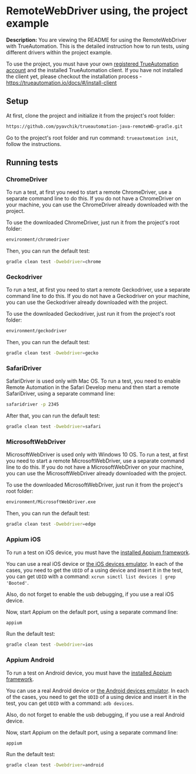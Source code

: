 # RemoteWebDriver using, the project example

**Description:** You are viewing the README for using the RemoteWebDriver with TrueAutomation.
This is the detailed instruction how to run tests, using different drivers within the project example.

To use the project, you must have your own [registered TrueAutomation account](https://app.trueautomation.io/auth/signup) and the installed TrueAutomation client.
If you have not installed the client yet, please checkout the installation process - https://trueautomation.io/docs/#/install-client

## Setup

At first, clone the project and initialize it from the project's root folder:

```bash 
https://github.com/pyavchik/trueautomation-java-remoteWD-gradle.git
```
Go to the project's root folder and run command: ```trueautomation init```, follow the instructions.

## Running tests

### ChromeDriver

To run a test, at first you need to start a remote ChromeDriver, use a separate command line to do this.
If you do not have a ChromeDriver on your machine, you can use the ChromeDriver already downloaded with the project.

To use the downloaded ChromeDriver, just run it from the project's root folder:

```bash
environment/chromedriver
```

Then, you can run the default test:

```bash
gradle clean test -Dwebdriver=chrome
```

### Geckodriver

To run a test, at first you need to start a remote Geckodriver, use a separate command line to do this.
If you do not have a Geckodriver on your machine, you can use the Geckodriver already downloaded with the project.

To use the downloaded Geckodriver, just run it from the project's root folder:

```bash
environment/geckodriver
```

Then, you can run the default test:

```bash
gradle clean test -Dwebdriver=gecko
```

### SafariDriver

SafariDriver is used only with Mac OS.
To run a test, you need to enable Remote Automation in the Safari Develop menu and then start a remote SafariDriver,
using a separate command line:

```bash
safaridriver -p 2345
```

After that, you can run the default test:

```bash
gradle clean test -Dwebdriver=safari
```

### MicrosoftWebDriver

MicrosoftWebDriver is used only with Windows 10 OS.
To run a test, at first you need to start a remote MicrosoftWebDriver, use a separate command line to do this.
If you do not have a MicrosoftWebDriver on your machine, you can use the MicrosoftWebDriver already downloaded with the project.

To use the downloaded MicrosoftWebDriver, just run it from the project's root folder:

```bash
environment/MicrosoftWebDriver.exe
```

Then, you can run the default test:

```bash
gradle clean test -Dwebdriver=edge
```

### Appium iOS

To run a test on iOS device, you must have the [installed Appium framework](https://appium.io/).

You can use a real iOS device or [the iOS devices emulator](https://developer.apple.com/xcode/). In each of the cases,
you need to get the ```UDID``` of a using device and insert it in the test, you can get ```UDID``` with a command: ```xcrun simctl list devices | grep 'Booted'```.

Also, do not forget to enable the usb debugging, if you use a real iOS device.

Now, start Appium on the default port, using a separate command line:

```bash
appium
```
Run the default test:

```bash
gradle clean test -Dwebdriver=ios
```

### Appium Android

To run a test on Android device, you must have the [installed Appium framework](https://appium.io/).

You can use a real Android device or [the Android devices emulator](https://developer.android.com/studio/). In each of the cases,
you need to get the ```UDID``` of a using device and insert it in the test, you can get ```UDID``` with a command: ```adb devices```.

Also, do not forget to enable the usb debugging, if you use a real Android device.

Now, start Appium on the default port, using a separate command line:

```bash
appium
```

Run the default test:

```bash
gradle clean test -Dwebdriver=android
```